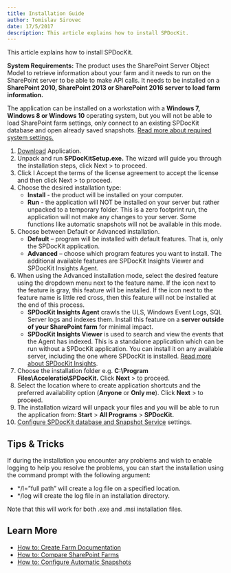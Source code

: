 ```yaml
---
title: Installation Guide
author: Tomislav Sirovec      
date: 17/5/2017  
description: This article explains how to install SPDocKit.
---
```

This article explains how to install SPDocKit.

__System Requirements:__ The product uses the SharePoint Server Object Model to retrieve information about your farm and it needs to run on the SharePoint server to be able to make API calls. It needs to be installed on a __SharePoint 2010, SharePoint 2013 or SharePoint 2016 server to load farm information.__

The application can be installed on a workstation with a __Windows 7, Windows 8 or Windows 10__ operating system, but you will not be able to load SharePoint farm settings, only connect to an existing SPDocKit database and open already saved snapshots. [Read more about required system settings.](#internal/requirements/system-requirements/)

1. [Download](https://www.spdockit.com/downloads/) Application.
2. Unpack and run __SPDocKitSetup.exe.__ The wizard will guide you through the installation steps, click Next > to proceed.
3. Click I Accept the terms of the license agreement to accept the license and then click Next > to proceed.
4. Choose the desired installation type:
    * __Install__ - the product will be installed on your computer.
    * __Run__ - the application will NOT be installed on your server but rather unpacked to a temporary folder. This is a zero footprint run, the application will not make any changes to your server. Some functions like automatic snapshots will not be available in this mode.
5. Choose between Default or Advanced installation.
    * __Default__ – program will be installed with default features. That is, only the SPDocKit application.
    * __Advanced__ – choose which program features you want to install. The additional available features are SPDocKit Insights Viewer and SPDocKit Insights Agent.
6. When using the Advanced installation mode, select the desired feature using the dropdown menu next to the feature name. If the icon next to the feature is gray, this feature will be installed. If the icon next to the feature name is little red cross, then this feature will not be installed at the end of this process.
    * __SPDocKit Insights Agent__ crawls the ULS, Windows Event Logs, SQL Server logs and indexes them. Install this feature on a __server outside of your SharePoint farm__ for minimal impact.
    * __SPDocKit Insights Viewer__  is used to search and view the events that the Agent has indexed. This is a standalone application which can be run without a SPDocKit application. You can install it on any available server, including the one where SPDocKit is installed. [Read more about SPDocKit Insights](#internal/get-to-know-spdockit/spdockit-insights/).
7. Choose the installation folder e.g. __C:\Program Files\Acceleratio\SPDocKit.__ Click __Next__ > to proceed.
8. Select the location where to create application shortcuts and the preferred availability option (__Anyone__ or __Only me__). Click __Next__ > to proceed.
9. The installation wizard will unpack your files and you will be able to run the application from: __Start__ > __All Programs__ > __SPDocKit.__
10. [Configure SPDocKit database and Snapshot Service](#internal/configuration/configure-spdockit/) settings.

## Tips & Tricks
If during the installation you encounter any problems and wish to enable logging to help you resolve the problems, you can start the installation using the command prompt with the following argument:
* */l=”full path” will create a log file on a specified location.
* */log will create the log file in an installation directory.

Note that this will work for both .exe and .msi installation files.

## Learn More
* [How to: Create Farm Documentation](#internal/how-to/farm-documentation/create-farm-documentation/)
* [How to: Compare SharePoint Farms](#internal/how-to/compare-wizard/compare-sharepoint-farms/)
* [How to: Configure Automatic Snapshots](how-to/sharepoint-farm-snapshot/configure-automatic-snapshots/)

     
